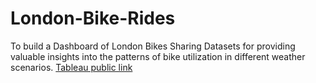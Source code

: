 # London-Bike-Rides
To build a Dashboard of London Bikes Sharing Datasets for providing valuable insights into the patterns of bike utilization in different weather scenarios.
[Tableau public link](https://public.tableau.com/app/profile/sreya.dinesh/viz/LondonBikeRides_17080966507750/Dashboard1)
